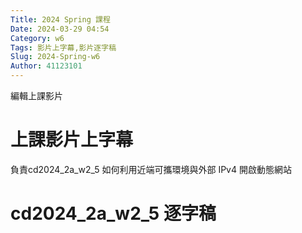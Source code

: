 ```yaml
---
Title: 2024 Spring 課程
Date: 2024-03-29 04:54
Category: w6
Tags: 影片上字幕,影片逐字稿
Slug: 2024-Spring-w6
Author: 41123101
---
```


編輯上課影片

<!-- PELICAN_END_SUMMARY -->
# 上課影片上字幕
負責cd2024_2a_w2_5 如何利用近端可攜環境與外部 IPv4 開啟動態網站
# cd2024_2a_w2_5 逐字稿
